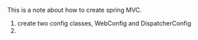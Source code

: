 This is a note about how to create spring MVC.

1. create two config classes, WebConfig and DispatcherConfig
2. 
